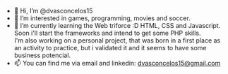 - 👋 Hi, I’m @dvasconcelos15
- 👀 I’m interested in games, programming, movies and soccer.
- 🌱 I’m currently learning the Web triforce :D HTML, CSS and Javascript. Soon i'll start the frameworks and intend to get some PHP skills.<br>
I'm also working on a personal project, that was born in a first place as an activity to practice, but i validated it and it seems to have some business potencial.
- 📫 You can find me via email and linkedin: dvasconcelos15@gmail.com

<!---
dvasconcelos15/dvasconcelos15 is a ✨ special ✨ repository because its `README.md` (this file) appears on your GitHub profile.
You can click the Preview link to take a look at your changes.
--->
